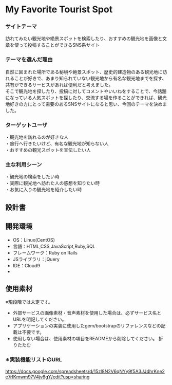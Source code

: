 # My Favorite Tourist Spot
### サイトテーマ
訪れてみたい観光地や絶景スポットを検索したり、おすすめの観光地を画像と文章を使って投稿することができるSNS系サイト
### テーマを選んだ理由
自然に囲まれた場所である秘境や絶景スポット、歴史的建造物のある観光地に訪れることが好きで、あまり知られていない観光地から有名な観光地までを探す、共有ができるサービスがあれば便利だと考えました。<br>
そこで観光地を探したり、投稿に対してコメントやいいねをすることで、今話題になっている人気スポットを探したり、交流する場を作ることができれば、観光地好きの方にとって需要のあるSNSサイトになると思い、今回のテーマを決めました。
### ターゲットユーザ
・観光地を訪れるのが好きな人<br>
・旅行へ行きたいけど、有名な観光地が知らない人<br>
・おすすめの観光スポットを宣伝したい人<br>
### 主な利用シーン
・観光地の検索をしたい時<br>
・実際に観光地へ訪れた人の感想を知りたい時<br>
・お気に入りの観光地を紹介したい時
## 設計書
<!--テーマを設定・提出する時点では不要です-->
## 開発環境
- OS：Linux(CentOS)
- 言語：HTML,CSS,JavaScript,Ruby,SQL
- フレームワーク：Ruby on Rails
- JSライブラリ：jQuery
- IDE：Cloud9
- 
## 使用素材
※現段階では未定です。
- 外部サービスの画像素材・音声素材を使用した場合は、必ずサービス名とURLを明記してください。
- アプリケーションの実装に使用したgem/bootstrapのリファレンスなどの記載は不要です。
- 使用しない場合は、使用素材の項目をREADMEから削除してください。
折りたたむ

### ※実装機能リストのURL
https://docs.google.com/spreadsheets/d/15zl8N2V6qNYy9f5A3JJ4hrKne2e7rIKmwm97V4jv6gY/edit?usp=sharing
